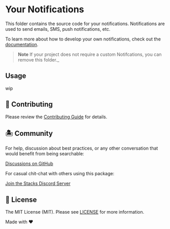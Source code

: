 # Your Notifications

This folder contains the source code for your notifications. Notifications are used to send emails, SMS, push notifications, etc.

To learn more about how to develop your own notifications, check out the [documentation](https://stacksjs.dev).

> **Note**
> If your project does not require a custom Notifcations, you can remove this folder._

## Usage

wip

## 🚜 Contributing

Please review the [Contributing Guide](https://github.com/stacksjs/contributing) for details.

## 🏝 Community

For help, discussion about best practices, or any other conversation that would benefit from being searchable:

[Discussions on GitHub](https://github.com/stacksjs/stacks/discussions)

For casual chit-chat with others using this package:

[Join the Stacks Discord Server](https://discord.gg/stacksjs)

## 📄 License

The MIT License (MIT). Please see [LICENSE](../LICENSE.md) for more information.

Made with ❤️

